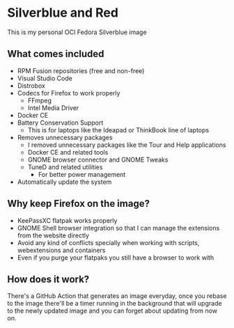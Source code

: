 # Silverblue and Red

This is my personal OCI Fedora Silverblue image

## What comes included

- RPM Fusion repositories (free and non-free)
- Visual Studio Code
- Distrobox
- Codecs for Firefox to work properly
  - FFmpeg
  - Intel Media Driver
- Docker CE
- Battery Conservation Support
    - This is for laptops like the Ideapad or ThinkBook line of laptops
- Removes unnecessary packages
    - I removed unnecessary packages like the Tour and Help applications
  - Docker CE and related tools
  - GNOME browser connector and GNOME Tweaks
  - TuneD and related utilities
    - For better power management
- Automatically update the system

## Why keep Firefox on the image?

- KeePassXC flatpak works properly
- GNOME Shell browser integration so that I can manage the extensions from the website directly
- Avoid any kind of conflicts specially when working with scripts, webextensions and containers
- Even if you purge your flatpaks you still have a browser to work with

## How does it work?

There's a GitHub Action that generates an image everyday, once you rebase to the image
there'll be a timer running in the background that will upgrade to the newly updated image
and you can forget about updating from now on.
